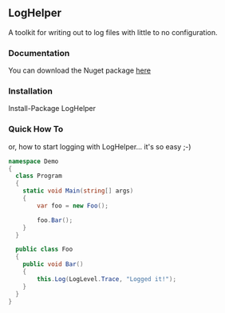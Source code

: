 ## LogHelper

A toolkit for writing out to log files with little to no configuration.

### Documentation


You can download the Nuget package [here](https://www.nuget.org/packages/LogHelper)

### Installation

   Install-Package LogHelper

### Quick How To
or, how to start logging with LogHelper... it's so easy ;-)
```csharp
namespace Demo
{
  class Program
  {
    static void Main(string[] args)
    {
		var foo = new Foo();

		foo.Bar();
    }
  }

  public class Foo
  {
	public void Bar()
	{
		this.Log(LogLevel.Trace, "Logged it!");
	}
  }
}
```